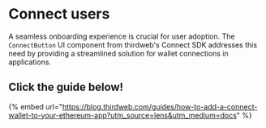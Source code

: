 # Connect users

A seamless onboarding experience is crucial for user adoption. The `ConnectButton` UI component from thirdweb's Connect SDK addresses this need by providing a streamlined solution for wallet connections in applications.

## Click the guide below!

{% embed url="https://blog.thirdweb.com/guides/how-to-add-a-connect-wallet-to-your-ethereum-app?utm_source=lens&utm_medium=docs" %}
